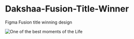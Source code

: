 # Dakshaa-Fusion-Title-Winner
Figma Fusion title winning design

![One of the best moments of the Life](https://github.com/user-attachments/assets/a9c0a2f9-0517-4693-ad18-0e30b6892f5f)
